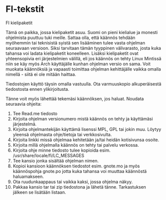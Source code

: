# FI-tekstit

FI kielipaketit

Tämä on paikka, jossa kielipaketit asuu. Suomi on pieni kielialue ja monesti ohjelmista puuttuu tuki meille. Sattaa olla, että käännös tehdään myöhemmin tai teknisistä syistä sen lisääminen tulee vasta ohjelman seuraavaan versioon. Siksi tarvitaan tämän tyyppinen välivarasto, josta kuka tahansa voi ladata kielipaketit koneelleen. Lisäksi kielipaketit ovat yhteensopivia eri järjestelmien välillä, eli jos käännös on tehty Linux Mintissä niin se käy myös Arch käyttäjälle kunhan ohjelman versio on sama. Voit muokata käännöksiä ja vapaasti toimittaa ohjelman kehittäjälle vaikka omalla nimellä - siitä ei ole mitään haittaa.

Tiedostojen käyttö täysin omalla vastuulla. Ota varmuuskopio alkuperäisestä tiedostosta ennen ylikirjoitusta.


Tänne voit myös lähettää tekemäsi käännöksen, jos haluat. Noudata seuraavia ohjeita:

1) Tee Read.me tiedosto
2) Kirjoita ohjelman versionumero mistä käännös on tehty ja käyttämäsi järjestelmä.
3) Kirjoita ohjelmantekijän käyttämä lisenssi MPL, GPL tai jokin muu. Löytyy yleensä ohjelmasta ohje/tietoja tai verkkosivulta.
4) Kirjoita linkki missä ohjelmaa kehitetään ja/tai heidän kotisivunsa osoite.
5) Kirjoita millä ohjelmalla käännös on tehty tai palvelu verkossa.
6) Kirjoita ohje minne tiedosto tulee kopioida esim. /usr/share/locale/fi/LC_MESSAGES
7) Tee kansio jonka sisältää ohjelman nimen.
8) Kopioi kansioon käännöksen tiedostot esim. gnote.mo ja myös käännöspohja gnote.po jotta kuka tahansa voi muuttaa käännöstä haluamakseen.
9) Ota ruudunkaappaus tai vaikka kaksi, jossa ohjelma näkyy.
10) Pakkaa kansio tar tai zip tiedostona ja lähetä tänne. Tarkastuksen jälkeen se lisätään listaan.




